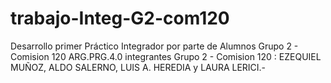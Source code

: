 # trabajo-Integ-G2-com120
Desarrollo primer Práctico Integrador por parte de  Alumnos Grupo 2 - Comision 120 ARG.PRG.4.0
integrantes Grupo 2 - Comision 120 :
EZEQUIEL MUÑOZ, ALDO SALERNO, LUIS A. HEREDIA y LAURA LERICI.-

